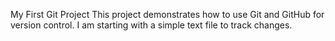  My First Git Project
This project demonstrates how to use Git and GitHub for
version control.
I am starting with a simple text file to track changes.